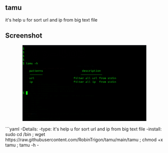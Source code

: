 ## tamu
it's help u for sort url and ip from big text file 
## Screenshot
<p align="center"><img alt="https://raw.githubusercontent.com/3rr0r-4O4/tamu/main/tamu.png" width="395px" src="https://raw.githubusercontent.com/3rr0r-4O4/tamu/main/tamu.png" /></p>
```yaml
-Details:
      -type: it's help u for sort url and ip from big text file 
      -install: sudo cd /bin ; wget https://raw.githubusercontent.com/RobinTrigon/tamu/main/tamu ; chmod +x tamu ; tamu -h
-

```
